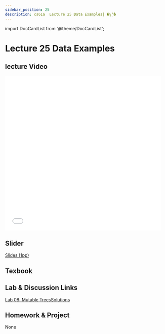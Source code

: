 ```yaml
---
sidebar_position: 25
description: cs61a  Lecture 25 Data Examples| �γ̱ʼ� 
---
```


import DocCardList from '@theme/DocCardList';


# Lecture 25 Data Examples
## lecture Video

<iframe src="//player.bilibili.com/player.html?aid=277746636&bvid=BV17c411f78k&cid=1311465503&p=1&high_quality=1&danmaku=0" scrolling="no" border="0" frameborder="no" framespacing="0" allowfullscreen="true" allowfullscreen="allowfullscreen" width="100%" height="500" scrolling="no" frameborder="0" sandbox="allow-top-navigation allow-same-origin allow-forms allow-scripts"> </iframe>

## Slider
[Slides (1pp)](/resource/cs61a/25-Data_Examples_1pp.pdf)
## Texbook


## Lab & Discussion Links
[Lab 08: Mutable Trees](./lab/lab08.md)[Solutions](./lab/sol-lab08.md)

## Homework & Project
None


<DocCardList />
